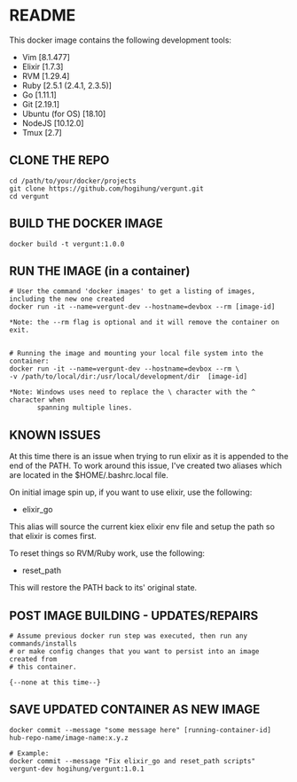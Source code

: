 # README


This docker image contains the following development tools:

  - Vim             [8.1.477]
  - Elixir          [1.7.3]
  - RVM             [1.29.4]
  - Ruby            [2.5.1 (2.4.1, 2.3.5)]
  - Go              [1.11.1]
  - Git             [2.19.1]
  - Ubuntu (for OS) [18.10]
  - NodeJS          [10.12.0]
  - Tmux            [2.7]


## CLONE THE REPO

```
cd /path/to/your/docker/projects
git clone https://github.com/hogihung/vergunt.git
cd vergunt
```



## BUILD THE DOCKER IMAGE

```
docker build -t vergunt:1.0.0
```



## RUN THE IMAGE (in a container)

```
# User the command 'docker images' to get a listing of images, including the new one created
docker run -it --name=vergunt-dev --hostname=devbox --rm [image-id]

*Note: the --rm flag is optional and it will remove the container on exit.


# Running the image and mounting your local file system into the container:
docker run -it --name=vergunt-dev --hostname=devbox --rm \
-v /path/to/local/dir:/usr/local/development/dir  [image-id]

*Note: Windows uses need to replace the \ character with the ^ character when
       spanning multiple lines.
```



## KNOWN ISSUES

At this time there is an issue when trying to run elixir as it is appended to the
end of the PATH.  To work around this issue, I've created two aliases which are
located in the $HOME/.bashrc.local file.

On initial image spin up, if you want to use elixir, use the following:

  - elixir_go

This alias will source the current kiex elixir env file and setup the path so
that elixir is comes first.

To reset things so RVM/Ruby work, use the following:

  - reset_path

This will restore the PATH back to its' original state.



## POST IMAGE BUILDING - UPDATES/REPAIRS

```
# Assume previous docker run step was executed, then run any commands/installs
# or make config changes that you want to persist into an image created from
# this container.

{--none at this time--}

```



## SAVE UPDATED CONTAINER AS NEW IMAGE

```
docker commit --message "some message here" [running-container-id] hub-repo-name/image-name:x.y.z

# Example:
docker commit --message "Fix elixir_go and reset_path scripts" vergunt-dev hogihung/vergunt:1.0.1
```

